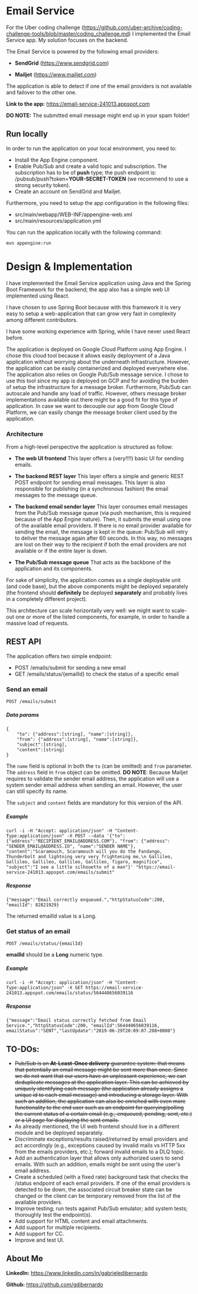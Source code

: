 # Email Service
For the Uber coding challenge (https://github.com/uber-archive/coding-challenge-tools/blob/master/coding_challenge.md) I implemented the Email Service app. My solution focuses on the backend. 

The Email Service is powered by the following email providers:

- **SendGrid** (https://www.sendgrid.com)

- **Mailjet** (https://www.mailjet.com)

The application is able to detect if one of the email providers is not available and failover to the other one.

**Link to the app:** https://email-service-241013.appspot.com

**DO NOTE:** The submitted email message might end up in your spam folder! 


## Run locally

In order to run the application on your local environment, you need to: 
 
- Install the App Engine component.
- Enable Pub/Sub and create a valid topic and subscription. The subscription has to be of **push** type; the push endpoint is: /pubsub/push?token=**YOUR-SECRET-TOKEN** (we recommend to use a strong security token).
- Create an account on SendGrid and Mailjet.

Furthermore, you need to setup the app configuration in the following files:
- src/main/webapp/WEB-INF/appengine-web.xml 
- src/main/resources/application.yml 

You can run the application locally with the following command: 
```
mvn appengine:run
```


# Design & Implementation

I have implemented the Email Service application using Java and the Spring Boot Framework for the backend; the app also has a simple web UI implemented using React.

I have chosen to use Spring Boot because with this framework it is very easy to setup a web-application that can grow very fast in complexity among different contributors.

I have some working experience with Spring, while I have never used React before. 

The application is deployed on Google Cloud Platform using App Engine. I chose this cloud tool because it allows easily deployment of a Java application without worrying about the underneath infrastructure. However, the application can be easily containerized and deployed everywhere else.
The application also relies on Google Pub/Sub message service. I chose to use this tool since my app is deployed on GCP and for avoiding the burden of setup the infrastructure for a message broker. Furthermore, Pub/Sub can autoscale and handle any load of traffic. However, others message broker implementations available out there might be a good fit for this type of application. In case we want to decouple our app from Google Cloud Platform, we can easily change the message broker client used by the application.



### Architecture

From a high-level perspective the application is structured as follow:

- **The web UI frontend** This layer offers a (very!!!!) basic UI for sending emails.

- **The backend REST layer** This layer offers a simple and generic REST POST endpoint for sending email messages. This layer is also responsible for publishing (in a synchronous fashion) the email messages to the message queue. 
- **The backend email sender layer**  This layer consumes email messages from the Pub/Sub message queue (via push mechanism, this is required because of the App Engine nature). Then, it submits the email using one of the available email providers. If there is no email provider available for sending the email, the message is kept in the queue: Pub/Sub will retry to deliver the message again after 60 seconds. In this way, no messages are lost on their way to the recipient if both the email providers are not available or if the entire layer is down.
- **The Pub/Sub message queue** That acts as the backbone of the application and its components.

For sake of simplicity, the application comes as a single deployable unit (and code base), but the above components might be deployed separately (the frontend should **definitely** be deployed **separately** and probably lives in a completely different project). 

This architecture can scale horizontally very well: we might want to scale-out one or more of the listed components, for example, in order to handle a massive load of requests.

## REST API
The application offers two simple endpoint:
- POST /emails/submit for sending a new email
- GET /emails/status/{emailId} to check the status of a specific email
### Send an email

```
POST /emails/submit
```
##### Data params

```
{
    "to": {"address":[string], "name":[string]},
    "from": {"address":[string], "name":[string]},
    "subject":[string],
    "content":[string]
}
```

The `name` field is optional in both the `to` (can be omitted) and `from` parameter. The `address` field in `from` object can be omitted. **DO NOTE**: Because Mailjet requires to validate the sender email address, the application will use a system sender email address when sending an email. However, the user can still specify its name.

The `subject` and `content` fields are mandatory for this version of the API.

##### Example

```
curl -i -H "Accept: application/json" -H "Content-Type:application/json" -X POST --data '{"to":{"address":"RECIPIENT_EMAIL@ADDRESS.COM"}, "from": {"address": "SENDER_EMAIL@ADDRESS.IO", "name":"SENDER NAME"}, "content":"Scaramouch, Scaramouch will you do the Fandango, Thunderbolt and lightning very very frightening me,\n Gallileo, Gallileo, Gallileo, Gallileo, Gallileo, figaro, magnifico", "subject":"I see a little silhouetto of a man"}' "https://email-service-241013.appspot.com/emails/submit"
```

##### Response

```
{"message":"Email correctly enqueued.","httpStatusCode":200, "emailId": 82821929}
```
The returned emailId value is a Long.
### Get status of an email
```
POST /emails/status/{emailId}
```
**emailId** should be a **Long** numeric type.

##### Example
```
curl -i -H "Accept: application/json" -H "Content-Type:application/json" -X GET https://email-service-241013.appspot.com/emails/status/564440656039116

```
##### Response
```
{"message":"Email status correctly fetched from Email Service.","httpStatusCode":200, "emailId":564440656039116, emailStatus":"SENT","lastUpdate":"2019-06-29T20:09:07.208+0000"}
```
## TO-DOs:
- ~~Pub/Sub is an **At-Least-Once delivery** guarantee system: that means that potentially an email message might be sent more than once. Since we do not want that our users have an unpleasant experience, we can deduplicate messages at the application layer. This can be achieved by uniquely identifying each message (the application already assigns a unique id to each email message) and introducing a storage layer. With such an addition, the application can also be enriched with even more functionality to the end user such as an endpoint for querying/polling the current status of a certain email (e.g., enqueued, pending, sent, etc.) or a UI page for displaying the sent emails.~~ 
- As already mentioned, the UI web frontend should live in a different module and be deployed separately.
- Discriminate exceptions/results raised/returned by email providers and act accordingly (e.g., exceptions caused by invalid mails vs HTTP 5xx from the emails providers, etc.); forward invalid emails to a DLQ topic.
- Add an authentication layer that allows only authorized users to send emails. With such an addition, emails might be sent using the user's email address.
- Create a scheduled (with a fixed rate) background task that checks the /status endpoint of each email providers. If one of the email providers is detected to be down, the associated circuit breaker state can be changed or the client can be temporary removed from the list of the available providers.
- Improve testing; run tests against Pub/Sub emulator; add system tests; thoroughly test the endpoint(s).
- Add support for HTML content and email attachments. 
- Add support for multiple recipients.
- Add support for CC.
- Improve and test UI.

## About Me

**LinkedIn:** https://www.linkedin.com/in/gabrieledibernardo

**Github:** https://github.com/gdibernardo